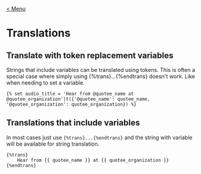 [< Menu](../README.MD)

# Translations
## Translate with token replacement variables
Strings that include variables can be translated using tokens. This is often a special case where simply using {%trans}...{%endtrans} doesn't work. Like when needing to set a variable.
```
{% set audio_title = 'Hear from @quotee_name at @quotee_organization'|t({'@quotee_name': quotee_name, '@quotee_organization': quotee_organization}) %}
```

## Translations that include variables
In most cases just use `{%trans}...{%endtrans}` and the string with variable will be available for string translation.
```twig
{%trans} 
	Hear from {{ quotee_name }} at {{ quotee_organization }}
{%endtrans}
```